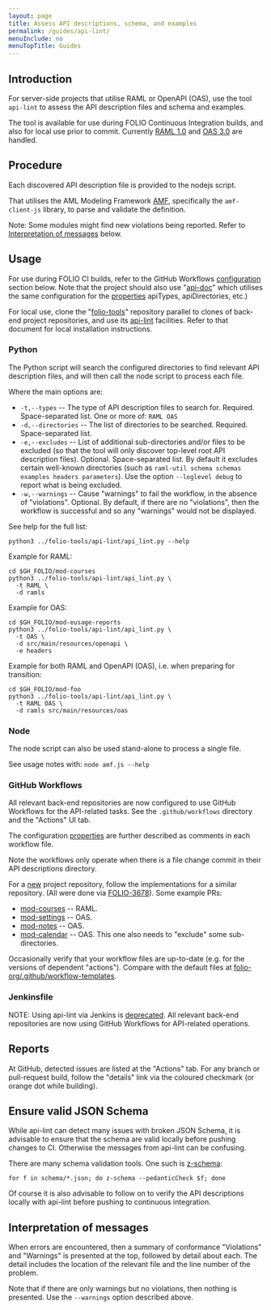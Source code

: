 ```yaml
---
layout: page
title: Assess API descriptions, schema, and examples
permalink: /guides/api-lint/
menuInclude: no
menuTopTitle: Guides
---
```


## Introduction

For server-side projects that utilise RAML or OpenAPI (OAS), use the tool `api-lint` to assess the API description files and schema and examples.

The tool is available for use during FOLIO Continuous Integration builds, and also for local use prior to commit.
Currently [RAML 1.0](/start/primer-raml/) and [OAS 3.0](/start/primer-oas/) are handled.

## Procedure

Each discovered API description file is provided to the nodejs script.

That utilises the AML Modeling Framework [AMF](https://github.com/aml-org/amf), specifically the `amf-client-js` library, to parse and validate the definition.

Note: Some modules might find new violations being reported.
Refer to [Interpretation of messages](#interpretation-of-messages) below.

## Usage

For use during FOLIO CI builds, refer to the GitHub Workflows [configuration](#github-workflows) section below.
Note that the project should also use "[api-doc](/guides/api-doc/)" which utilises the same configuration for the [properties](#properties) apiTypes, apiDirectories, etc.)

For local use, clone the "[folio-tools](https://github.com/folio-org/folio-tools)" repository parallel to clones of back-end project repositories, and use its [api-lint](https://github.com/folio-org/folio-tools/tree/master/api-lint) facilities.
Refer to that document for local installation instructions.

### Python

The Python script will search the configured directories to find relevant API description files, and will then call the node script to process each file.

<a id="properties"></a>Where the main options are:

* `-t,--types` -- The type of API description files to search for.
  Required. Space-separated list.
  One or more of: `RAML OAS`
* `-d,--directories` -- The list of directories to be searched.
  Required. Space-separated list.
* `-e,--excludes` -- List of additional sub-directories and/or files to be excluded (so that the tool will only discover top-level root API description files).
  Optional. Space-separated list.
  By default it excludes certain well-known directories (such as `raml-util schema schemas examples headers parameters`).
  Use the option `--loglevel debug` to report what is being excluded.
* `-w,--warnings` -- Cause "warnings" to fail the workflow, in the absence of "violations".
  Optional. By default, if there are no "violations", then the workflow is successful and so any "warnings" would not be displayed.

See help for the full list:

```
python3 ../folio-tools/api-lint/api_lint.py --help
```

Example for RAML:

```
cd $GH_FOLIO/mod-courses
python3 ../folio-tools/api-lint/api_lint.py \
  -t RAML \
  -d ramls
```

Example for OAS:

```
cd $GH_FOLIO/mod-eusage-reports
python3 ../folio-tools/api-lint/api_lint.py \
  -t OAS \
  -d src/main/resources/openapi \
  -e headers
```

Example for both RAML and OpenAPI (OAS), i.e. when preparing for transition:

```
cd $GH_FOLIO/mod-foo
python3 ../folio-tools/api-lint/api_lint.py \
  -t RAML OAS \
  -d ramls src/main/resources/oas
```

### Node

The node script can also be used stand-alone to process a single file.

See usage notes with: `node amf.js --help`

### GitHub Workflows

All relevant back-end repositories are now configured to use GitHub Workflows for the API-related tasks.
See the `.github/workflows` directory and the "Actions" UI tab.

The configuration [properties](#properties) are further described as comments in each workflow file.

Note the workflows only operate when there is a file change commit in their API descriptions directory.

For a [new](/guidelines/create-new-repo/) project repository, follow the implementations for a similar repository.
(All were done via [FOLIO-3678](https://issues.folio.org/browse/FOLIO-3678)).
Some example PRs:

* [mod-courses](https://github.com/folio-org/mod-courses/pull/157)
  -- RAML.
* [mod-settings](https://github.com/folio-org/mod-settings/pull/30)
  -- OAS.
* [mod-notes](https://github.com/folio-org/mod-notes/pull/240)
  -- OAS.
* [mod-calendar](https://github.com/folio-org/mod-calendar/pull/164)
  -- OAS. This one also needs to "exclude" some sub-directories.

Occasionally verify that your workflow files are up-to-date (e.g. for the versions of dependent "actions").
Compare with the default files at [folio-org/.github/workflow-templates](https://github.com/folio-org/.github/tree/master/workflow-templates).

### Jenkinsfile

<div class="attention">
NOTE: Using api-lint via Jenkins is <a href="https://issues.folio.org/browse/FOLIO-3678">deprecated</a>.
All relevant back-end repositories are now using GitHub Workflows for API-related operations.
</div>

## Reports

At GitHub, detected issues are listed at the "Actions" tab.
For any branch or pull-request build, follow the "details" link via the coloured checkmark (or orange dot while building).

## Ensure valid JSON Schema

While api-lint can detect many issues with broken JSON Schema, it is advisable to ensure that the schema are valid locally before pushing changes to CI.
Otherwise the messages from api-lint can be confusing.

There are many schema validation tools. One such is
[z-schema](https://github.com/zaggino/z-schema):

```
for f in schema/*.json; do z-schema --pedanticCheck $f; done
```

Of course it is also advisable to follow on to verify the API descriptions locally with api-lint before pushing to continuous integration.

## Interpretation of messages

When errors are encountered, then a summary of conformance "Violations" and "Warnings" is presented at the top, followed by detail about each.
The detail includes the location of the relevant file and the line number of the problem.

Note that if there are only warnings but no violations, then nothing is presented.
Use the `--warnings` option described above.


